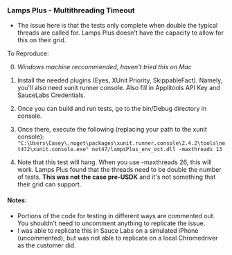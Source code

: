 ### Lamps Plus - Multithreading Timeout
- The issue here is that the tests only complete when double the typical threads are called for. Lamps Plus doesn't have the capacity to allow for this on their grid. 

To Reproduce: 

0. *Windows machine reccommended, haven\'t tried this on Mac*
1. Install the needed plugins (Eyes, XUnit Priority, SkippableFact). Namely, you'll also need xunit runner console. Also fill in Applitools API Key and SauceLabs Credentials. 
2. Once you can build and run tests, go to the bin/Debug directory in console. 
3. Once there, execute the following (replacing your path to the xunit console): 
`"C:\Users\Casey\.nuget\packages\xunit.runner.console\2.4.2\tools\net472\xunit.console.exe" net47/lampsPlus_env_oct.dll -maxthreads 13`

4. Note that this test will hang. When you use -maxthreads 26, this will work. Lamps Plus found that the threads need to be double the number of tests. **This was not the case pre-USDK** and it\'s not something that their grid can support. 

#### Notes: 
- Portions of the code for testing in different ways are commented out. You shouldn\'t need to uncomment anything to replicate the issue. 
- I was able to replicate this in Sauce Labs on a simulated iPhone (uncommented), but was not able to replicate on a local Chromedriver as the customer did. 
